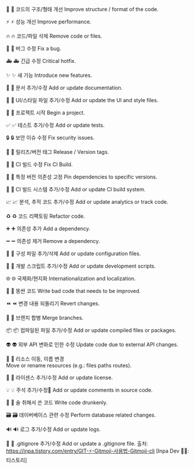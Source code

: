 🎨
:art:
코드의 구조/형태 개선
Improve structure / format of the code.


⚡️
:zap:
성능 개선
Improve performance.


🔥
:fire:
코드/파일 삭제
Remove code or files.


🐛
:bug:
버그 수정
Fix a bug.


🚑
:ambulance:
긴급 수정
Critical hotfix.


✨
:sparkles:
새 기능
Introduce new features.


📝
:memo:
문서 추가/수정
Add or update documentation.


💄
:lipstick:
UI/스타일 파일 추가/수정
Add or update the UI and style files.


🎉
:tada:
프로젝트 시작
Begin a project.


✅
:white_check_mark:
테스트 추가/수정
Add or update tests.


🔒
:lock:
보안 이슈 수정
Fix security issues.


🔖
:bookmark:
릴리즈/버전 태그
Release / Version tags.


💚
:green_heart:
CI 빌드 수정
Fix CI Build.


📌
:pushpin:
특정 버전 의존성 고정
Pin dependencies to specific versions.


👷
:construction_worker:
CI 빌드 시스템 추가/수정
Add or update CI build system.


📈
:chart_with_upwards_trend:
분석, 추적 코드 추가/수정
Add or update analytics or track code.


♻️
:recycle:
코드 리팩토링
Refactor code.


➕
:heavy_plus_sign:
의존성 추가
Add a dependency.


➖
:heavy_minus_sign:
의존성 제거
Remove a dependency.


🔧
:wrench:
구성 파일 추가/삭제
Add or update configuration files.


🔨
:hammer:
개발 스크립트 추가/수정
Add or update development scripts.


🌐
:globe_with_meridians:
국제화/현지화
Internationalization and localization.


💩
:poop:
똥싼 코드
Write bad code that needs to be improved.


⏪
:rewind:
변경 내용 되돌리기
Revert changes.


🔀
:twisted_rightwards_arrows:
브랜치 합병
Merge branches.


📦
:package:
컴파일된 파일 추가/수정
Add or update compiled files or packages.


👽
:alien:
외부 API 변화로 인한 수정
Update code due to external API changes.


🚚
:truck:
리소스 이동, 이름 변경
Move or rename resources (e.g.: files paths routes).


📄
:page_facing_up:
라이센스 추가/수정
Add or update license.


💡
:bulb:
주석 추가/수정
Add or update comments in source code.


🍻
:beers:
술 취해서 쓴 코드
Write code drunkenly.


🗃
:card_file_box:
데이버베이스 관련 수정
Perform database related changes.


🔊
:loud_sound:
로그 추가/수정
Add or update logs.


🙈
:see_no_evil:
.gitignore 추가/수정
Add or update a .gitignore file.
출처: https://inpa.tistory.com/entry/GIT-⚡️-Gitmoji-사용법-Gitmoji-cli [Inpa Dev 👨‍💻:티스토리]
